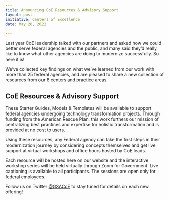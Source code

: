 ```yaml
---
title: Announcing CoE Resources & Advisory Support
layout: post
initiative: Centers of Excellence
date: May 20, 2022

---
```


Last year CoE leadership talked with our partners and asked how we could better serve federal agencies and the public, and many said they’d really like to know what other agencies are doing to modernize successfully. So here it is! 

We’ve collected key findings on what we’ve learned from our work with more than 25 federal agencies, and are pleased to share a new collection of resources from our 8 centers and practice areas. 

## CoE Resources & Advisory Support 
These Starter Guides, Models & Templates will be available to support federal agencies undergoing technology transformation projects. Through funding from 
the American Rescue Plan, this work furthers our mission of centralizing best practices and expertise for holistic transformation and is provided at no cost to users.  

Using these resources, any Federal agency can take the first steps in their modernization journey by considering concepts themselves and get live support 
at virtual workshops and office hours hosted by CoE leads. 

Each resource will be hosted here on our website and the interactive workshop series will be held virtually through Zoom for Government. Live captioning is 
available to all participants. The sessions are open only for federal employees. 

Follow us on Twitter <a href="https://twitter.com/GSACoE">@GSACoE</a> to stay tuned for details on each new offering! 
